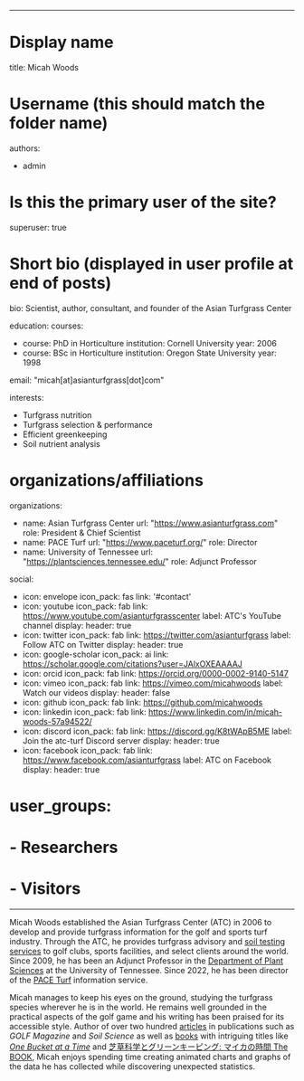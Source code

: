 
---

# Display name
title: Micah Woods

# Username (this should match the folder name)
authors:
- admin

# Is this the primary user of the site?
superuser: true

# Short bio (displayed in user profile at end of posts)
bio: Scientist, author, consultant, and founder of the Asian Turfgrass Center 

education:
  courses:
  - course: PhD in Horticulture
    institution: Cornell University
    year: 2006
  - course: BSc in Horticulture
    institution: Oregon State University
    year: 1998
    
email: "micah[at]asianturfgrass[dot]com"

interests:
- Turfgrass nutrition
- Turfgrass selection & performance
- Efficient greenkeeping
- Soil nutrient analysis

# organizations/affiliations
organizations:
- name: Asian Turfgrass Center
  url: "https://www.asianturfgrass.com"
  role: President & Chief Scientist
- name: PACE Turf
  url: "https://www.paceturf.org/"
  role: Director
- name: University of Tennessee
  url: "https://plantsciences.tennessee.edu/"
  role: Adjunct Professor
  
social:
- icon: envelope
  icon_pack: fas
  link: '#contact'
- icon: youtube
  icon_pack: fab
  link: https://www.youtube.com/asianturfgrasscenter
  label: ATC's YouTube channel
  display:
    header: true
- icon: twitter
  icon_pack: fab
  link: https://twitter.com/asianturfgrass
  label: Follow ATC on Twitter
  display:
    header: true
- icon: google-scholar
  icon_pack: ai
  link: https://scholar.google.com/citations?user=JAlxOXEAAAAJ
- icon: orcid
  icon_pack: fab
  link: https://orcid.org/0000-0002-9140-5147
- icon: vimeo
  icon_pack: fab
  link: https://vimeo.com/micahwoods
  label: Watch our videos
  display:
    header: false
- icon: github
  icon_pack: fab
  link: https://github.com/micahwoods
- icon: linkedin
  icon_pack: fab
  link: https://www.linkedin.com/in/micah-woods-57a94522/
- icon: discord
  icon_pack: fab
  link: https://discord.gg/K8tWApB5ME
  label: Join the atc-turf Discord server
  display:
    header: true
- icon: facebook
  icon_pack: fab
  link: https://www.facebook.com/asianturfgrass
  label: ATC on Facebook
  display:
    header: true
  

# user_groups:
# - Researchers
# - Visitors
---

Micah Woods established the Asian Turfgrass Center (ATC) in 2006 to develop and provide turfgrass information for the golf and sports turf industry. Through the ATC, he provides turfgrass advisory and [soil testing services](/project/soil-tests) to golf clubs, sports facilities, and select clients around the world. Since 2009, he has been an Adjunct Professor in the [Department of Plant Sciences](https://plantsciences.tennessee.edu/) at the University of Tennessee. Since 2022, he has been director of the [PACE Turf](https://www.paceturf.org/) information service. 

Micah manages to keep his eyes on the ground, studying the turfgrass species wherever he is in the world. He remains well grounded in the practical aspects of the golf game and his writing has been praised for its accessible style. Author of over two hundred [articles](/publication/) in publications such as *GOLF Magazine* and *Soil Science* as well as [books](/project/books/) with intriguing titles like [*One Bucket at a Time*](https://www.asianturfgrass.com/buckets/) and [芝草科学とグリーンキーピング: マイカの時間 The BOOK](https://www.amazon.co.jp/dp/4772841725/ref=cm_sw_r_cp_ep_dp_U-eyAbHH25ZNN), Micah enjoys spending time creating animated charts and graphs of the data he has collected while discovering unexpected statistics. 


